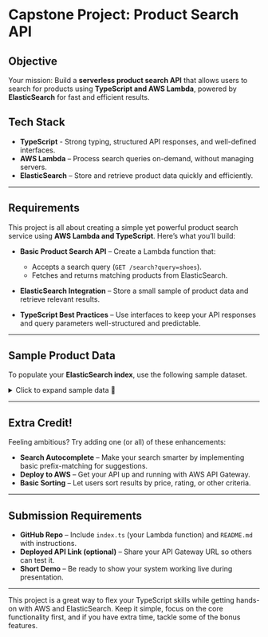 # Capstone Project: Product Search API 

## Objective  
Your mission: Build a **serverless product search API** that allows users to search for products using **TypeScript and AWS Lambda**, powered by **ElasticSearch** for fast and efficient results.  

## Tech Stack  
- **TypeScript** - Strong typing, structured API responses, and well-defined interfaces.  
- **AWS Lambda** – Process search queries on-demand, without managing servers.  
- **ElasticSearch** – Store and retrieve product data quickly and efficiently.  

---

## Requirements  
This project is all about creating a simple yet powerful product search service using **AWS Lambda and TypeScript**. Here’s what you’ll build:  

- **Basic Product Search API** – Create a Lambda function that:  
  - Accepts a search query (`GET /search?query=shoes`).  
  - Fetches and returns matching products from ElasticSearch.  

- **ElasticSearch Integration** – Store a small sample of product data and retrieve relevant results.  

- **TypeScript Best Practices** – Use interfaces to keep your API responses and query parameters well-structured and predictable.  

---

## Sample Product Data  
To populate your **ElasticSearch index**, use the following sample dataset.

<details>
  <summary>Click to expand sample data 📂 </summary>

  ```json
  [
    {
      "id": "1",
      "name": "Running Shoes",
      "category": "Footwear",
      "price": 99.99,
      "rating": 4.5,
      "stock": 50,
      "description": "Lightweight running shoes for all terrains.",
      "brand": "Nike",
      "created_at": "2024-03-01T12:00:00Z"
    },
    {
      "id": "2",
      "name": "Wireless Headphones",
      "category": "Electronics",
      "price": 149.99,
      "rating": 4.7,
      "stock": 30,
      "description": "Noise-canceling wireless headphones with 40-hour battery life.",
      "brand": "Sony",
      "created_at": "2024-03-02T10:30:00Z"
    },
    {
      "id": "3",
      "name": "Smartwatch",
      "category": "Wearables",
      "price": 199.99,
      "rating": 4.3,
      "stock": 20,
      "description": "Fitness tracking smartwatch with heart rate monitor.",
      "brand": "Apple",
      "created_at": "2024-03-02T15:45:00Z"
    }
  ]
  
```
</details>

---

## Extra Credit!   
Feeling ambitious? Try adding one (or all) of these enhancements:  

- **Search Autocomplete** – Make your search smarter by implementing basic prefix-matching for suggestions.  
- **Deploy to AWS** – Get your API up and running with AWS API Gateway.  
- **Basic Sorting** – Let users sort results by price, rating, or other criteria.  

---

## Submission Requirements  
- **GitHub Repo** – Include `index.ts` (your Lambda function) and `README.md` with instructions.  
- **Deployed API Link (optional)** – Share your API Gateway URL so others can test it.  
- **Short Demo** – Be ready to show your system working live during presentation. 

---

This project is a great way to flex your TypeScript skills while getting hands-on with AWS and ElasticSearch. Keep it simple, focus on the core functionality first, and if you have extra time, tackle some of the bonus features.  
